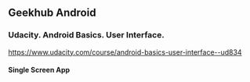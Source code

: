 ## Geekhub Android

### Udacity. Android Basics. User Interface.
https://www.udacity.com/course/android-basics-user-interface--ud834

#### Single Screen App
